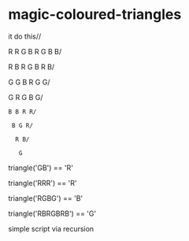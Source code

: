 # magic-coloured-triangles


it do this//


R R G B R G B B/

 R B R G B R B/
 
  G G B R G G/
  
   G R G B G/
   
    B B R R/
    
     B G R/
     
      R B/
      
       G



triangle('GB') == 'R'

triangle('RRR') == 'R'

triangle('RGBG') == 'B'

triangle('RBRGBRB') == 'G'

simple script via recursion
